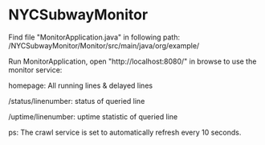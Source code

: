 # NYCSubwayMonitor

<Open with IntelliJ>
Find file "MonitorApplication.java" in following path: /NYCSubwayMonitor/Monitor/src/main/java/org/example/

Run MonitorApplication, open "http://localhost:8080/" in browse to use the monitor service:

homepage: All running lines & delayed lines

/status/linenumber: status of queried line

/uptime/linenumber: uptime statistic of queried line


ps: The crawl service is set to automatically refresh every 10 seconds.
